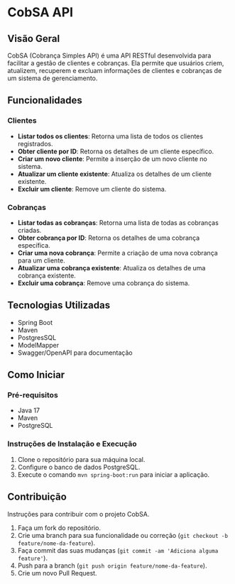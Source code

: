 # CobSA API

## Visão Geral
CobSA (Cobrança Simples API) é uma API RESTful desenvolvida para facilitar a gestão de clientes e cobranças. Ela permite que usuários criem, atualizem, recuperem e excluam informações de clientes e cobranças de um sistema de gerenciamento.

## Funcionalidades

### Clientes
- **Listar todos os clientes**: Retorna uma lista de todos os clientes registrados.
- **Obter cliente por ID**: Retorna os detalhes de um cliente específico.
- **Criar um novo cliente**: Permite a inserção de um novo cliente no sistema.
- **Atualizar um cliente existente**: Atualiza os detalhes de um cliente existente.
- **Excluir um cliente**: Remove um cliente do sistema.

### Cobranças
- **Listar todas as cobranças**: Retorna uma lista de todas as cobranças criadas.
- **Obter cobrança por ID**: Retorna os detalhes de uma cobrança específica.
- **Criar uma nova cobrança**: Permite a criação de uma nova cobrança para um cliente.
- **Atualizar uma cobrança existente**: Atualiza os detalhes de uma cobrança existente.
- **Excluir uma cobrança**: Remove uma cobrança do sistema.

## Tecnologias Utilizadas
- Spring Boot
- Maven
- PostgresSQL
- ModelMapper
- Swagger/OpenAPI para documentação

## Como Iniciar

### Pré-requisitos
- Java 17
- Maven
- PostgreSQL

### Instruções de Instalação e Execução
1. Clone o repositório para sua máquina local.
2. Configure o banco de dados PostgreSQL.
3. Execute o comando `mvn spring-boot:run` para iniciar a aplicação.

## Contribuição
Instruções para contribuir com o projeto CobSA.

1. Faça um fork do repositório.
2. Crie uma branch para sua funcionalidade ou correção (`git checkout -b feature/nome-da-feature`).
3. Faça commit das suas mudanças (`git commit -am 'Adiciona alguma feature'`).
4. Push para a branch (`git push origin feature/nome-da-feature`).
5. Crie um novo Pull Request.
